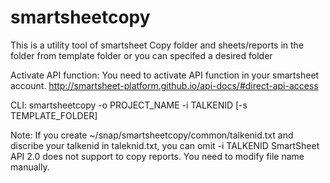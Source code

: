 # smartsheetcopy
This is a utility tool of smartsheet
Copy folder and sheets/reports in the folder from template folder or you can specifed a desired folder

Activate API function:
You need to activate API function in your smartsheet account. 
http://smartsheet-platform.github.io/api-docs/#direct-api-access

CLI:
smartsheetcopy -o PROJECT_NAME -i TALKENID [-s TEMPLATE_FOLDER] 

Note:
If you create ~/snap/smartsheetcopy/common/talkenid.txt and discribe your talkenid in taleknid.txt,
you can omit -i TALKENID 
SmartSheet API 2.0 does not support to copy reports. You need to modify file name manually. 
